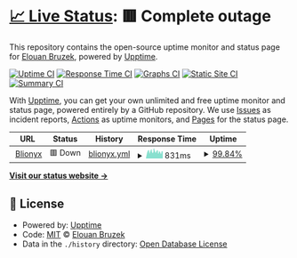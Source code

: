 # [📈 Live Status](https://AloneDay-91.github.io/upptime): <!--live status--> **🟥 Complete outage**

This repository contains the open-source uptime monitor and status page for [Elouan Bruzek](aloneday-91.github.io/linktreeweb/), powered by [Upptime](https://github.com/upptime/upptime).

[![Uptime CI](https://github.com/AloneDay-91/upptime/workflows/Uptime%20CI/badge.svg)](https://github.com/AloneDay-91/upptime/actions?query=workflow%3A%22Uptime+CI%22)
[![Response Time CI](https://github.com/AloneDay-91/upptime/workflows/Response%20Time%20CI/badge.svg)](https://github.com/AloneDay-91/upptime/actions?query=workflow%3A%22Response+Time+CI%22)
[![Graphs CI](https://github.com/AloneDay-91/upptime/workflows/Graphs%20CI/badge.svg)](https://github.com/AloneDay-91/upptime/actions?query=workflow%3A%22Graphs+CI%22)
[![Static Site CI](https://github.com/AloneDay-91/upptime/workflows/Static%20Site%20CI/badge.svg)](https://github.com/AloneDay-91/upptime/actions?query=workflow%3A%22Static+Site+CI%22)
[![Summary CI](https://github.com/AloneDay-91/upptime/workflows/Summary%20CI/badge.svg)](https://github.com/AloneDay-91/upptime/actions?query=workflow%3A%22Summary+CI%22)

With [Upptime](https://upptime.js.org), you can get your own unlimited and free uptime monitor and status page, powered entirely by a GitHub repository. We use [Issues](https://github.com/AloneDay-91/upptime/issues) as incident reports, [Actions](https://github.com/AloneDay-91/upptime/actions) as uptime monitors, and [Pages](https://AloneDay-91.github.io/upptime) for the status page.

<!--start: status pages-->
<!-- This summary is generated by Upptime (https://github.com/upptime/upptime) -->
<!-- Do not edit this manually, your changes will be overwritten -->
<!-- prettier-ignore -->
| URL | Status | History | Response Time | Uptime |
| --- | ------ | ------- | ------------- | ------ |
| <img alt="" src="https://icons.duckduckgo.com/ip3/blionyx.com.ico" height="13"> [Blionyx](https://blionyx.com) | 🟥 Down | [blionyx.yml](https://github.com/AloneDay-91/upptime/commits/HEAD/history/blionyx.yml) | <details><summary><img alt="Response time graph" src="./graphs/blionyx/response-time-week.png" height="20"> 831ms</summary><br><a href="https://status.blionyx.com/history/blionyx"><img alt="Response time 1022" src="https://img.shields.io/endpoint?url=https%3A%2F%2Fraw.githubusercontent.com%2FAloneDay-91%2Fupptime%2FHEAD%2Fapi%2Fblionyx%2Fresponse-time.json"></a><br><a href="https://status.blionyx.com/history/blionyx"><img alt="24-hour response time 772" src="https://img.shields.io/endpoint?url=https%3A%2F%2Fraw.githubusercontent.com%2FAloneDay-91%2Fupptime%2FHEAD%2Fapi%2Fblionyx%2Fresponse-time-day.json"></a><br><a href="https://status.blionyx.com/history/blionyx"><img alt="7-day response time 831" src="https://img.shields.io/endpoint?url=https%3A%2F%2Fraw.githubusercontent.com%2FAloneDay-91%2Fupptime%2FHEAD%2Fapi%2Fblionyx%2Fresponse-time-week.json"></a><br><a href="https://status.blionyx.com/history/blionyx"><img alt="30-day response time 1022" src="https://img.shields.io/endpoint?url=https%3A%2F%2Fraw.githubusercontent.com%2FAloneDay-91%2Fupptime%2FHEAD%2Fapi%2Fblionyx%2Fresponse-time-month.json"></a><br><a href="https://status.blionyx.com/history/blionyx"><img alt="1-year response time 1022" src="https://img.shields.io/endpoint?url=https%3A%2F%2Fraw.githubusercontent.com%2FAloneDay-91%2Fupptime%2FHEAD%2Fapi%2Fblionyx%2Fresponse-time-year.json"></a></details> | <details><summary><a href="https://status.blionyx.com/history/blionyx">99.84%</a></summary><a href="https://status.blionyx.com/history/blionyx"><img alt="All-time uptime 99.90%" src="https://img.shields.io/endpoint?url=https%3A%2F%2Fraw.githubusercontent.com%2FAloneDay-91%2Fupptime%2FHEAD%2Fapi%2Fblionyx%2Fuptime.json"></a><br><a href="https://status.blionyx.com/history/blionyx"><img alt="24-hour uptime 100.00%" src="https://img.shields.io/endpoint?url=https%3A%2F%2Fraw.githubusercontent.com%2FAloneDay-91%2Fupptime%2FHEAD%2Fapi%2Fblionyx%2Fuptime-day.json"></a><br><a href="https://status.blionyx.com/history/blionyx"><img alt="7-day uptime 99.84%" src="https://img.shields.io/endpoint?url=https%3A%2F%2Fraw.githubusercontent.com%2FAloneDay-91%2Fupptime%2FHEAD%2Fapi%2Fblionyx%2Fuptime-week.json"></a><br><a href="https://status.blionyx.com/history/blionyx"><img alt="30-day uptime 99.90%" src="https://img.shields.io/endpoint?url=https%3A%2F%2Fraw.githubusercontent.com%2FAloneDay-91%2Fupptime%2FHEAD%2Fapi%2Fblionyx%2Fuptime-month.json"></a><br><a href="https://status.blionyx.com/history/blionyx"><img alt="1-year uptime 99.90%" src="https://img.shields.io/endpoint?url=https%3A%2F%2Fraw.githubusercontent.com%2FAloneDay-91%2Fupptime%2FHEAD%2Fapi%2Fblionyx%2Fuptime-year.json"></a></details>

<!--end: status pages-->

[**Visit our status website →**](https://AloneDay-91.github.io/upptime)

## 📄 License

- Powered by: [Upptime](https://github.com/upptime/upptime)
- Code: [MIT](./LICENSE) © [Elouan Bruzek](aloneday-91.github.io/linktreeweb/)
- Data in the `./history` directory: [Open Database License](https://opendatacommons.org/licenses/odbl/1-0/)
